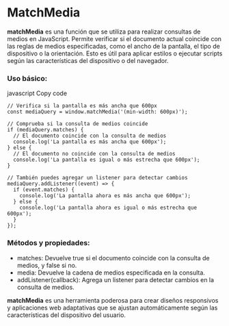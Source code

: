 # MatchMedia

**matchMedia** es una función que se utiliza para realizar consultas de medios en JavaScript. Permite verificar si el documento actual coincide con las reglas de medios especificadas, como el ancho de la pantalla, el tipo de dispositivo o la orientación. Esto es útil para aplicar estilos o ejecutar scripts según las características del dispositivo o del navegador.

### Uso básico:
javascript
Copy code

```
// Verifica si la pantalla es más ancha que 600px
const mediaQuery = window.matchMedia('(min-width: 600px)');

// Comprueba si la consulta de medios coincide
if (mediaQuery.matches) {
  // El documento coincide con la consulta de medios
  console.log('La pantalla es más ancha que 600px');
} else {
  // El documento no coincide con la consulta de medios
  console.log('La pantalla es igual o más estrecha que 600px');
}

// También puedes agregar un listener para detectar cambios
mediaQuery.addListener((event) => {
  if (event.matches) {
    console.log('La pantalla ahora es más ancha que 600px');
  } else {
    console.log('La pantalla ahora es igual o más estrecha que 600px');
  }
});
```

### Métodos y propiedades:
- matches: Devuelve true si el documento coincide con la consulta de medios, y false si no.
- media: Devuelve la cadena de medios especificada en la consulta.
- addListener(callback): Agrega un listener para detectar cambios en la consulta de medios.

**matchMedia** es una herramienta poderosa para crear diseños responsivos y aplicaciones web adaptativas que se ajustan automáticamente según las características del dispositivo del usuario.